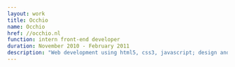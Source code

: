 ```yaml
---
layout: work
title: Occhio
name: Occhio
href: //occhio.nl
function: intern front-end developer
duration: November 2010 - February 2011
description: "Web development using html5, css3, javascript; design and development of mail templates, wordpress themes and templates, templates for CMS"
---
```

